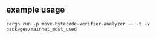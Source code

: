 ## example usage

```
cargo run -p move-bytecode-verifier-analyzer -- -t -v packages/mainnet_most_used
```
